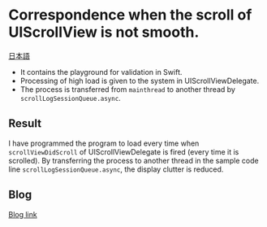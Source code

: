 # Correspondence when the scroll of UIScrollView is not smooth.

[日本語](README.ja.md)
 
- It contains the playground for validation in Swift.
- Processing of high load is given to the system in UIScrollViewDelegate.
- The process is transferred from `mainthread` to another thread by` scrollLogSessionQueue.async`.


## Result

I have programmed the program to load every time when `scrollViewDidScroll` of UIScrollViewDelegate is fired (every time it is scrolled).
By transferring the process to another thread in the sample code line `scrollLogSessionQueue.async`, the display clutter is reduced. 


## Blog

[Blog link](https://rc-code.info/ios/post-273/)
